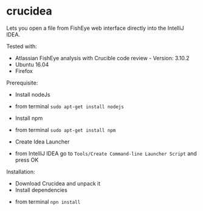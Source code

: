 # crucidea

Lets you open a file from FishEye web interface directly into the IntelliJ IDEA.

Tested with:
* Atlassian FishEye analysis with Crucible code review - Version: 3.10.2
* Ubuntu 16.04
* Firefox

Prerequisite:
* Install nodeJs
 + from terminal `sudo apt-get install nodejs`
* Install npm
 + from terminal `sudo apt-get install npm`
* Create Idea Launcher
 + from IntelliJ IDEA go to `Tools/Create Command-line Launcher Script` and press OK

Installation:
* Download Crucidea and unpack it 
* Install dependencies
 + from terminal `npn install`
